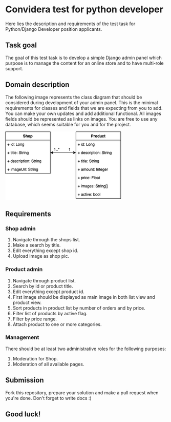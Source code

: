 # Convidera test for python developer
Here lies the description and requirements of the test task for Python/Django Developer position applicants.

## Task goal
The goal of this test task is to develop a simple Django admin panel which purpose is to manage the content for an online store and to have multi-role support.

## Domain description
The following image represents the class diagram that should be considered during development of your admin panel. This is the minimal requirements for classes and fields that we are expecting from you to add. You can make your own updates and add additional functional. All images fields should be represented as links on images. You are free to use any database, which seems suitable for you and for the project.

![Class diagram](./class-diagram.png)

## Requirements
### Shop admin
1. Navigate through the shops list.
2. Make a search by title.
3. Edit everything except shop id.
4. Upload image as shop pic.

### Product admin
1. Navigate through product list.
2. Search by id or product title.
3. Edit everything except product id.
4. First image should be displayed as main image in both list view and product view.
5. Sort products in product list by number of orders and by price.
6. Filter list of products by active flag.
7. Filter by price range.
8. Attach product to one or more categories.

### Management
There should be at least two administrative roles for the following purposes:
1. Moderation for Shop.
2. Moderation of all available pages.

## Submission
Fork this repository, prepare your solution and make a pull request when you're done.
Don't forget to write docs :)

## Good luck!
